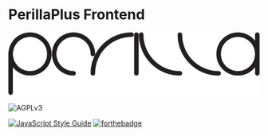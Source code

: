 # PerillaPlus Frontend

![Perilla](src/assets/logo-text.svg)

![AGPLv3](https://www.gnu.org/graphics/agplv3-155x51.png)

[![JavaScript Style Guide](https://cdn.rawgit.com/standard/standard/master/badge.svg)](https://github.com/standard/standard)
[![forthebadge](https://forthebadge.com/images/badges/made-with-vue.svg)](https://forthebadge.com)
